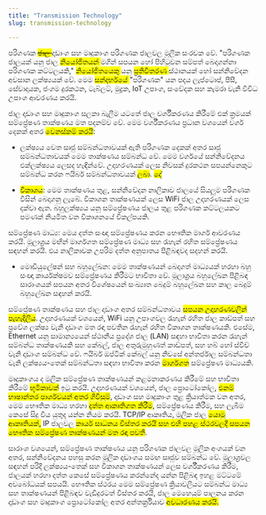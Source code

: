 ```yaml
---
title: "Transmission Technology"
slug: transmission-technology

---
```


පරිගණක <mark><s>ජාල </s></mark> දෘඩාංග සහ මෘදුකාංග පරිගණක ජාලවල මූලික සංරචක වේ. "පරිගණක ජාලයක් යනු ජාල <mark>නියෝජිතයන් </mark> මගින් සපයන හෝ පිහිටුවන සම්පත් බෙදාගන්නා පරිගණක කට්ටලයකි," <mark>නියෝජිතයෙකු </mark> යනු <mark>ප්‍රතිවිතරණ </mark> ස්ථානයක් හෝ සන්නිවේදන අවසාන ලක්ෂ්‍යයක් වේ. මෙම <mark>සන්දර්භයේ </mark> "පරිගණක" යන පදය ලැප්ටොප්, පීසී, සේවාදායක, ජංගම දුරකථන, ටැබ්ලට්, මුද්‍රක, IoT උපාංග, සංවේදක සහ කැමරා වැනි විවිධ උපාංග ආවරණය කරයි.

ජාල දෘඩාංග සහ මෘදුකාංග සලකා බැලීම යටතේ ජාල වර්ගීකරණය කිරීමේ එක් ක්‍රමයක් සම්ප්‍රේෂණ තාක්ෂණය මත පදනම්ව වේ. මෙම වර්ගීකරණය ප්‍රධාන වශයෙන් වර්ග දෙකක් අතර <mark>වෙනස්කම් කරයි</mark>:

* ලක්ෂ්‍යය වෙත සෘජු සම්බන්ධතාවයක් ඇති පරිගණක දෙකක් අතර සෘජු සම්බන්ධතාවයක් මෙම තාක්ෂණය සම්බන්ධ වේ. මෙම වර්ගයේ සන්නිවේදනය එක්ලක්ෂ්‍යය ලෙසද හැඳින්වේ. උදාහරණයක් ලෙස නිවසක් දුරකථන සපයන්නෙකුට සම්බන්ධ කරන ෆයිබර් සම්බන්ධතාවයක් <mark>ලබා</mark>. <mark> දේ</mark>
    
* <mark>විකාශය</mark>: මෙම තාක්ෂණය තුළ, සන්නිවේදන නාලිකාව ජාලයේ සියලුම පරිගණක විසින් බෙදාගනු ලැබේ. විකාශන තාක්ෂණයක් ලෙස WiFi ජාල උදාහරණයක් ලෙස දක්වා ඇත. බහුලක්ෂ්‍යය යනු සම්ප්‍රේෂණය ජාලය තුළ පරිගණක කට්ටලයකට පමණක් නියමිත වන විකාශනයේ විකල්පයකි.
    

සම්ප්‍රේෂණ මාධ්‍ය: මෙය දත්ත සංඥා සම්ප්‍රේෂණය කරන භෞතික මාර්ග ආවරණය කරයි. මූලාශ්‍රය මඟින් මාර්ගගත සම්ප්‍රේෂණ මාධ්‍ය සහ රැහැන් රහිත සම්ප්‍රේෂණය සඳහන් කරයි. එය නාලිකාවක උපරිම දත්ත අනුපාතය පිළිබඳවද සදහන් කරයි.

* මොඩියුලේෂන් සහ බහුලේඛන: මෙම තාක්ෂණයන් බෙදාගත් මාධ්‍යයක් හරහා බහු සංඥා කාර්යක්ෂමව සම්ප්‍රේෂණය කිරීමට භාවිතා වේ. මූලාශ්‍රය බහුලේඛන පිළිබඳ සාරාංශයක් සපයන අතර විශේෂයෙන් සංඛ්‍යාත බෙදුම් බහුලේඛන සහ කාල බෙදුම් බහුලේඛන සඳහන් කරයි.
    

සම්ප්‍රේෂණ තාක්ෂණය සහ ජාල දෘඩාංග අතර සම්බන්ධතාවය <mark>සපයන උදාහරණවලින් පැහැදිලිය</mark>. උදාහරණයක් වශයෙන්, WiFi යනු උපාංගවල රැහැන් රහිත ජාල කාඩ්පත් සහ ප්‍රවේශ ලක්ෂ්‍ය වැනි දෘඩාංග මත රඳා පවතින රැහැන් රහිත විකාශන තාක්ෂණයකි. එසේම, Ethernet යනු සාමාන්‍යයෙන් ස්ථානීය ප්‍රදේශ ජාල (LAN) සඳහා භාවිතා කරන රැහැන් සම්බන්ධ තාක්ෂණයකි සහ කේබල්, ජාල අතුරුමුහුණත් කාඩ්පත්, සහ හබ් හෝ ස්විච් වැනි දෘඩාංග සම්බන්ධ වේ. ෆයිබර් ඔප්ටික් කේබල් යනු නිවසේ අන්තර්ජාල සම්බන්ධතා වැනි ලක්ෂ්‍යය-තෙක් සම්බන්ධතා සඳහා භාවිතා කරන <mark>මාර්ගගත</mark> සම්ප්‍රේෂණ මාධ්‍යයකි.

මෘදුකාංගය ද මූලික සම්ප්‍රේෂණ තාක්ෂණයන් කළමනාකරණය කිරීමේ සහ භාවිතා කිරීමේ <mark>භූමිකාවක්</mark> ඉටු කරයි. උදාහරණයක් වශයෙන්, ජාල ප්‍රොටෝකෝල, <mark>එනම් භාෂාන්තර පාර්ශවයන් අතර ගිවිසුම්</mark>, දෘඩාංග සහ මෘදුකාංග තුළ ක්‍රියාත්මක වන අතර, මෙම භෞතික මාධ්‍ය හරහා <mark> දත්ත ආකෘතිගත කිරීම</mark>, සම්ප්‍රේෂණය කිරීම, සහ ලැබීම කෙසේ සිදු විය යුතුද යන්න නියම කරයි. TCP/IP ආකෘතිය, මූලික ජාල <mark>යොමු ආකෘතියක්,</mark> IP ජාලවල <mark>කාර්ය සාධනය විස්තර කරයි සහ එහි පහළ ස්ථරවලදී සපයන භෞතික සම්ප්‍රේෂණ තාක්ෂණයන් මත රඳා පවතී</mark>.

සාරාංශ වශයෙන්, සම්ප්‍රේෂණ තාක්ෂණය යනු පරිගණක ජාලවල මූලික අංගයක් වන අතර, සන්නිවේදනය පහසු කරන මූලික දෘඩාංගය සමඟ සෘජුව සම්බන්ධ වේ. මූලාශ්‍රවල සඳහන් පරිදි ලක්ෂ්‍යය-තෙක් සහ විකාශන තාක්ෂණයන් ලෙස වර්ගීකරණය කිරීම, ජාලයක් හරහා දත්ත කෙසේ සම්ප්‍රේෂණය කරන්නේද යන්න පිළිබඳ ඉහළ මට්ටමේ අවබෝධයක් සපයයි. භෞතික ස්ථරය මෙම සම්ප්‍රේෂණ ක්‍රියාවලියට සම්බන්ධ මාධ්‍ය සහ තාක්ෂණයන් පිළිබඳව වැඩිදුරටත් විස්තර කරයි, ජාල මෙහෙයුම් පාලනය කරන දෘඩාංග සහ මෘදුකාංග ප්‍රොටෝකෝල අතර අන්තර්ක්‍රියාව <mark> අවධාරණය කරයි.</mark>